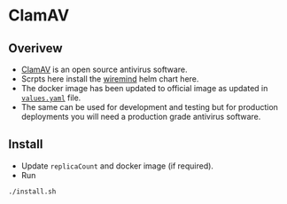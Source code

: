 # ClamAV

## Overivew
* [ClamAV](https://www.clamav.net/) is an open source antivirus software.
* Scrpts here install the [wiremind](https://wiremind.github.io/wiremind-helm-charts) helm chart here.
* The docker image has been updated to official image as updated in [`values.yaml`](values.yaml) file.
* The same can be used for development and testing but for production deployments you will need a production grade antivirus software.

## Install
* Update `replicaCount` and docker image (if required).
* Run
```sh
./install.sh
```
